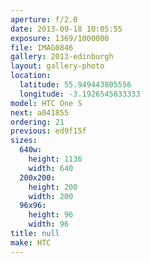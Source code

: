 ```yaml
---
aperture: f/2.0
date: 2013-09-18 10:05:55
exposure: 1369/1000000
file: IMAG0846
gallery: 2013-edinburgh
layout: gallery-photo
location:
  latitude: 55.949443805556
  longitude: -3.1926545833333
model: HTC One S
next: a041855
ordering: 21
previous: ed9f15f
sizes:
  640w:
    height: 1136
    width: 640
  200x200:
    height: 200
    width: 200
  96x96:
    height: 96
    width: 96
title: null
make: HTC
---
```


